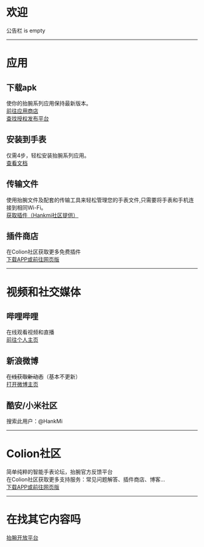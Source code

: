 # 欢迎
公告栏 is empty

***

# 应用

## 下载apk 
使你的抬腕系列应用保持最新版本。  
[前往应用商店](download/apps.md)  
[查找授权发布平台](support/to3rd.md)
## 安装到手表
仅需4步，轻松安装抬腕系列应用。  
[查看文档](download/install.md)
## 传输文件
使用抬腕文件及配套的传输工具来轻松管理您的手表文件,只需要将手表和手机连接到相同Wi-Fi。  
[获取插件（Hankmi社区提供）](https://support.qq.com/products/350783/faqs/110472)
## 插件商店
在Colion社区获取更多免费插件  
[下载APP或前往网页版](download/community.md)

***

# 视频和社交媒体

## 哔哩哔哩
在线观看视频和直播  
[前往个人主页](https://space.bilibili.com/400656980)
## 新浪微博
~~在线获取新动态~~（基本不更新）  
[打开微博主页](https://weibo.com/u/6495434022)
## 酷安/小米社区
搜索此用户：@HankMi

***

# Colion社区
简单纯粹的智能手表论坛，抬腕官方反馈平台  
在Colion社区获取更多支持服务：常见问题解答、插件商店、博客…  
[下载APP或前往网页版](download/community.md)

***

# 在找其它内容吗
[抬腕开放平台](dev.md)
